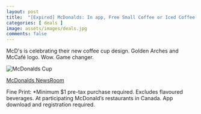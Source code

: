 ```yaml
---
layout: post
title:  "[Expired] McDonalds: In app, Free Small Coffee or Iced Coffee with min $1 purchase Feb 20th-26th 2024"
categories: [ deals ]
image: assets/images/deals.jpg
comments: false
---
```


McD's is celebrating their new coffee cup design.  Golden Arches and McCafé logo.  Wow.  Game changer.


![McDonalds Cup](https://s7d1.scene7.com/is/image/mcdonalds/Coffee_Medium_StandardAngle:Card-Image-desktop?resmode=sharp2)


[McDonalds NewsRoom](https://www.mcdonalds.com/ca/en-ca/newsroom/article/Sip-in-Style-McCafe-Canada-is-Launching-a-Fresh-New-Look.html)


Fine Print:
*Minimum $1 pre-tax purchase required. Excludes flavoured beverages. At participating McDonald’s restaurants in Canada. App download and registration required.

 